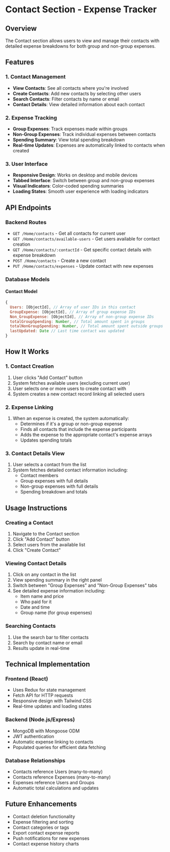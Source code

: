 # Contact Section - Expense Tracker

## Overview
The Contact section allows users to view and manage their contacts with detailed expense breakdowns for both group and non-group expenses.

## Features

### 1. Contact Management
- **View Contacts**: See all contacts where you're involved
- **Create Contacts**: Add new contacts by selecting other users
- **Search Contacts**: Filter contacts by name or email
- **Contact Details**: View detailed information about each contact

### 2. Expense Tracking
- **Group Expenses**: Track expenses made within groups
- **Non-Group Expenses**: Track individual expenses between contacts
- **Spending Summary**: View total spending breakdown
- **Real-time Updates**: Expenses are automatically linked to contacts when created

### 3. User Interface
- **Responsive Design**: Works on desktop and mobile devices
- **Tabbed Interface**: Switch between group and non-group expenses
- **Visual Indicators**: Color-coded spending summaries
- **Loading States**: Smooth user experience with loading indicators

## API Endpoints

### Backend Routes
- `GET /Home/contacts` - Get all contacts for current user
- `GET /Home/contacts/available-users` - Get users available for contact creation
- `GET /Home/contacts/:contactId` - Get specific contact details with expense breakdown
- `POST /Home/contacts` - Create a new contact
- `PUT /Home/contacts/expenses` - Update contact with new expenses

### Database Models

#### Contact Model
```javascript
{
  Users: [ObjectId], // Array of user IDs in this contact
  GroupExpense: [ObjectId], // Array of group expense IDs
  Non_GroupExpense: [ObjectId], // Array of non-group expense IDs
  totalGroupSpending: Number, // Total amount spent in groups
  totalNonGroupSpending: Number, // Total amount spent outside groups
  lastUpdated: Date // Last time contact was updated
}
```

## How It Works

### 1. Contact Creation
1. User clicks "Add Contact" button
2. System fetches available users (excluding current user)
3. User selects one or more users to create contact with
4. System creates a new contact record linking all selected users

### 2. Expense Linking
1. When an expense is created, the system automatically:
   - Determines if it's a group or non-group expense
   - Finds all contacts that include the expense participants
   - Adds the expense to the appropriate contact's expense arrays
   - Updates spending totals

### 3. Contact Details View
1. User selects a contact from the list
2. System fetches detailed contact information including:
   - Contact members
   - Group expenses with full details
   - Non-group expenses with full details
   - Spending breakdown and totals

## Usage Instructions

### Creating a Contact
1. Navigate to the Contact section
2. Click "Add Contact" button
3. Select users from the available list
4. Click "Create Contact"

### Viewing Contact Details
1. Click on any contact in the list
2. View spending summary in the right panel
3. Switch between "Group Expenses" and "Non-Group Expenses" tabs
4. See detailed expense information including:
   - Item name and price
   - Who paid for it
   - Date and time
   - Group name (for group expenses)

### Searching Contacts
1. Use the search bar to filter contacts
2. Search by contact name or email
3. Results update in real-time

## Technical Implementation

### Frontend (React)
- Uses Redux for state management
- Fetch API for HTTP requests
- Responsive design with Tailwind CSS
- Real-time updates and loading states

### Backend (Node.js/Express)
- MongoDB with Mongoose ODM
- JWT authentication
- Automatic expense linking to contacts
- Populated queries for efficient data fetching

### Database Relationships
- Contacts reference Users (many-to-many)
- Contacts reference Expenses (many-to-many)
- Expenses reference Users and Groups
- Automatic total calculations and updates

## Future Enhancements
- Contact deletion functionality
- Expense filtering and sorting
- Contact categories or tags
- Export contact expense reports
- Push notifications for new expenses
- Contact expense history charts



